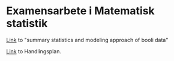 # Examensarbete i Matematisk statistik

[Link](Summary_statistics_Booli_data.md) to "summary statistics and modeling approach of booli data" 

[Link](handlingsplan_kandidat.pdf) to Handlingsplan.
